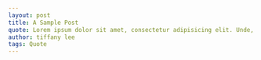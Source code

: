 ```yaml
---
layout: post
title: A Sample Post
quote: Lorem ipsum dolor sit amet, consectetur adipisicing elit. Unde, dolore.
author: tiffany lee
tags: Quote
---
```


